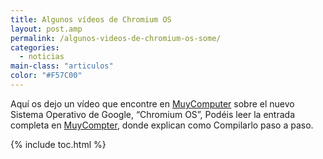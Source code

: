 ```yaml
---
title: Algunos vídeos de Chromium OS
layout: post.amp
permalink: /algunos-videos-de-chromium-os-some/
categories:
  - noticias
main-class: "articulos"
color: "#F57C00"
---
```

Aquí os dejo un vídeo que encontre en <a target="_blank" href="http://muycomputer.com">MuyComputer</a> sobre el nuevo Sistema Operativo de Google, &#8220;Chromium OS&#8221;, Podéis leer la entrada completa en <a target="_blank" href="http://muycomputer.com/FrontOffice/ZonaPractica/Especiales/especialDet/_wE9ERk2XxDC9CwBQbNBezwBygxPYfFxNbCG-tgEvKO6_JjEWT_S4A918XbEBXxbE">MuyCompter</a>, donde explican como Compilarlo paso a paso.

<p style="text-align: center;">
</p>

<!--1e5579618aa845d6a21db0f3f72461b8-->



{% include toc.html %}
